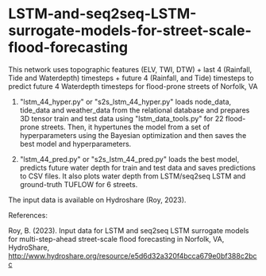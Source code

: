 # LSTM-and-seq2seq-LSTM-surrogate-models-for-street-scale-flood-forecasting

This network uses topographic features (ELV, TWI, DTW) + last 4 (Rainfall, Tide and Waterdepth) timesteps + future 4 (Rainfall, and Tide) timesteps to predict future 4 Waterdepth timesteps for flood-prone streets of Norfolk, VA

1. "lstm_44_hyper.py" or "s2s_lstm_44_hyper.py" loads node_data, tide_data and weather_data from the relational database and prepares 3D tensor train and test data using "lstm_data_tools.py" for 22 flood-prone streets. Then, it hypertunes the model from a set of hyperparameters using the Bayesian optimization and then saves the best model and hyperparameters. 

2. "lstm_44_pred.py" or "s2s_lstm_44_pred.py" loads the best model, predicts future water depth for train and test data and saves predictions to CSV files. It also plots water depth from LSTM/seq2seq LSTM and ground-truth TUFLOW for 6 streets. 

The input data is available on Hydroshare (Roy, 2023).

References:

Roy, B. (2023). Input data for LSTM and seq2seq LSTM surrogate models for multi-step-ahead street-scale flood forecasting in Norfolk, VA, HydroShare, http://www.hydroshare.org/resource/e5d6d32a320f4bcca679e0bf388c2bcc